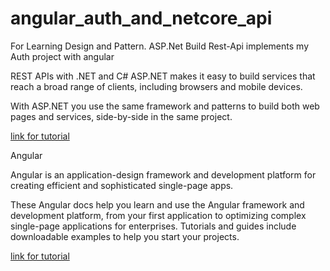 # angular_auth_and_netcore_api
For Learning Design and Pattern. ASP.Net Build Rest-Api implements my Auth project with angular

REST APIs with .NET and C#
ASP.NET makes it easy to build services that reach a broad range of clients, including browsers and mobile devices.

With ASP.NET you use the same framework and patterns to build both web pages and services, side-by-side in the same project.

<a href="https://learn.microsoft.com/en-us/aspnet/core/web-api/?WT.mc_id=dotnet-35129-website&view=aspnetcore-7.0">link for tutorial</a>

Angular 

Angular is an application-design framework and development platform for creating efficient and sophisticated single-page apps.

These Angular docs help you learn and use the Angular framework and development platform, from your first application to optimizing complex single-page applications for enterprises. Tutorials and guides include downloadable examples to help you start your projects.

<a href="https://github.com/topzson/Angular-101-Getting-Started">link for tutorial</a>
